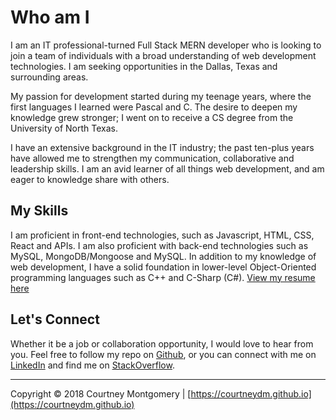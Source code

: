 # Who am I

I am an IT professional-turned Full Stack MERN developer who is looking to join a team of individuals with a broad understanding of web development technologies. I am seeking opportunities in the Dallas, Texas and surrounding areas.

My passion for development started during my teenage years, where the first languages I learned were Pascal and C. The desire to deepen my knowledge grew stronger; I went on to receive a CS degree from the University of North Texas.

I have an extensive background in the IT industry; the past ten-plus years have allowed me to strengthen my communication, collaborative and leadership skills. I am an avid learner of all things web development, and am eager to knowledge share with others.

## My Skills

I am proficient in front-end technologies, such as Javascript, HTML, CSS, React and APIs. I am also proficient with back-end technologies such as MySQL, MongoDB/Mongoose and MySQL. In addition to my knowledge of web development, I have a solid foundation in lower-level Object-Oriented programming languages such as C++ and C-Sharp (C#). [View my resume here](https://drive.google.com/open?id=1JauLYHSuZXDIhKJvuvre7jwppgVL0H7N)

## Let's Connect

Whether it be a job or collaboration opportunity, I would love to hear from you. Feel free to follow my repo on [Github](https://github.com/courtneydm), or you can connect with me on [LinkedIn](https://www.linkedin.com/in/courtneydm) and find me on [StackOverflow](https://stackoverflow.com/users/8827802/courtney-m).

---

Copyright &copy; 2018 Courtney Montgomery | [https://courtneydm.github.io](https://courtneydm.github.io)

